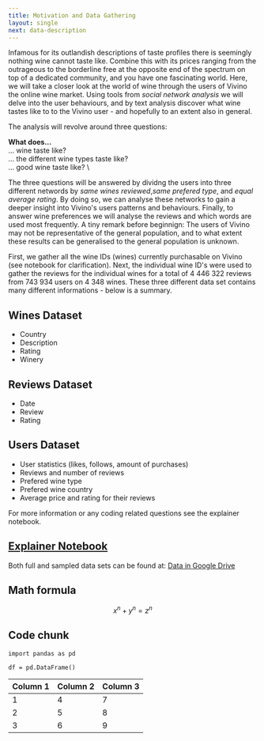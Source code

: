 ```yaml
---
title: Motivation and Data Gathering
layout: single
next: data-description
---
```


Infamous for its outlandish descriptions of taste profiles there is seemingly nothing wine cannot taste like. Combine this with its prices ranging from the outrageous to the borderline free at the opposite end of the spectrum on top of a dedicated community, and you have one fascinating world. Here, we will take a closer look at the world of wine through the users of Vivino the online wine market. Using tools from _social network analysis_ we will delve into the user behaviours, and by text analysis discover what wine tastes like to to the Vivino user - and hopefully to an extent also in general. 


The analysis will revolve around three questions:

**What does...** \
... wine taste like? \
... the different wine types taste like? \
... good wine taste like? \

The three questions will be answered by dividng the users into three different networds by _same wines reviewed_,_same prefered type_, and _equal average rating_. By doing so, we can analyse these networks to gain a deeper insight into Vivino's users patterns and behaviours. Finally, to answer wine preferences we will analyse the reviews and which words are used most frequently. A tiny remark before beginnign: The users of Vivino may not be representative of the general population, and to what extent these results can be generalised to the general population is unknown.

First, we gather all the wine IDs (wines) currently purchasable on Vivino (see notebook for clarification). Next, the individual wine ID's were used to gather the reviews for the individual wines for a total of 4 446 322 reviews from 743 934 users on 4 348 wines. These three different data set contains many different informations - below is a summary.

## Wines Dataset
- Country
- Description
- Rating
- Winery

## Reviews Dataset
- Date
- Review
- Rating

## Users Dataset
- User statistics (likes, follows, amount of purchases)
- Reviews and number of reviews
- Prefered wine type
- Prefered wine country 
- Average price and rating for their reviews

For more information or any coding related questions see the explainer notebook.
## [Explainer Notebook](explainer-notebook.html)

Both full and sampled data sets can be found at:
[Data in Google Drive](https://drive.google.com/drive/folders/1AVIChxho5jlkVDVasJ2eWtBTVQ9cJAQp?usp=share_link)

## Math formula


$$ x^n + y^n = z^n $$

## Code chunk

```
import pandas as pd

df = pd.DataFrame()
```


| Column 1  | Column 2  |  Column 3 |
|---|---|---|
| 1 | 4 | 7 |
| 2 | 5 | 8 |
| 3 | 6 | 9 |
